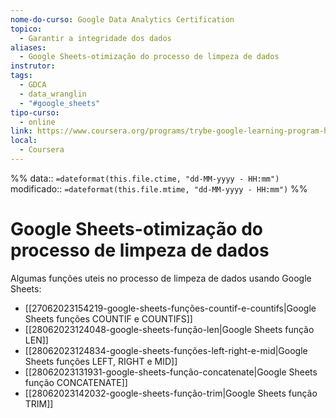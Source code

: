 ```yaml
---
nome-do-curso: Google Data Analytics Certification
topico:
  - Garantir a integridade dos dados
aliases:
  - Google Sheets-otimização do processo de limpeza de dados
instrutor: 
tags:
  - GDCA
  - data_wranglin
  - "#google_sheets"
tipo-curso:
  - online
link: https://www.coursera.org/programs/trybe-google-learning-program-hrevt/professional-certificates/google-data-analytics?collectionId=twDTY
local:
  - Coursera
---
```

%%
data:: `=dateformat(this.file.ctime, "dd-MM-yyyy - HH:mm")`
modificado:: `=dateformat(this.file.mtime, "dd-MM-yyyy - HH:mm")`
%%

# Google Sheets-otimização do processo de limpeza de dados

Algumas funções uteis no processo de limpeza de dados usando Google Sheets:

- [[27062023154219-google-sheets-funções-countif-e-countifs|Google Sheets funções COUNTIF e COUNTIFS]]
- [[28062023124048-google-sheets-função-len|Google Sheets função LEN]]
- [[28062023124834-google-sheets-funções-left-right-e-mid|Google Sheets funções LEFT, RIGHT e MID]]
- [[28062023131931-google-sheets-função-concatenate|Google Sheets função CONCATENATE]]
- [[28062023142032-google-sheets-função-trim|Google Sheets função TRIM]]